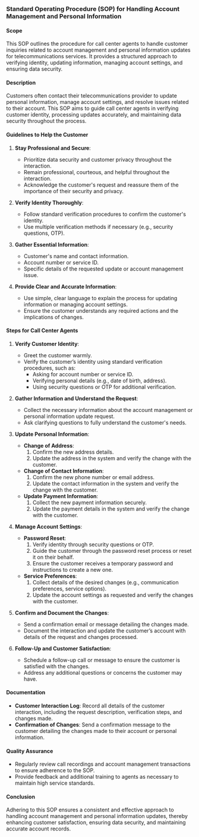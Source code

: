 ### Standard Operating Procedure (SOP) for Handling Account Management and Personal Information

#### Scope
This SOP outlines the procedure for call center agents to handle customer inquiries related to account management and personal information updates for telecommunications services. It provides a structured approach to verifying identity, updating information, managing account settings, and ensuring data security.

#### Description
Customers often contact their telecommunications provider to update personal information, manage account settings, and resolve issues related to their account. This SOP aims to guide call center agents in verifying customer identity, processing updates accurately, and maintaining data security throughout the process.

#### Guidelines to Help the Customer
1. **Stay Professional and Secure**:
   - Prioritize data security and customer privacy throughout the interaction.
   - Remain professional, courteous, and helpful throughout the interaction.
   - Acknowledge the customer's request and reassure them of the importance of their security and privacy.

2. **Verify Identity Thoroughly**:
   - Follow standard verification procedures to confirm the customer's identity.
   - Use multiple verification methods if necessary (e.g., security questions, OTP).

3. **Gather Essential Information**:
   - Customer's name and contact information.
   - Account number or service ID.
   - Specific details of the requested update or account management issue.

4. **Provide Clear and Accurate Information**:
   - Use simple, clear language to explain the process for updating information or managing account settings.
   - Ensure the customer understands any required actions and the implications of changes.

#### Steps for Call Center Agents

1. **Verify Customer Identity**:
   - Greet the customer warmly.
   - Verify the customer’s identity using standard verification procedures, such as:
     - Asking for account number or service ID.
     - Verifying personal details (e.g., date of birth, address).
     - Using security questions or OTP for additional verification.

2. **Gather Information and Understand the Request**:
   - Collect the necessary information about the account management or personal information update request.
   - Ask clarifying questions to fully understand the customer's needs.

3. **Update Personal Information**:
   - **Change of Address**:
     1. Confirm the new address details.
     2. Update the address in the system and verify the change with the customer.
   - **Change of Contact Information**:
     1. Confirm the new phone number or email address.
     2. Update the contact information in the system and verify the change with the customer.
   - **Update Payment Information**:
     1. Collect the new payment information securely.
     2. Update the payment details in the system and verify the change with the customer.

4. **Manage Account Settings**:
   - **Password Reset**:
     1. Verify identity through security questions or OTP.
     2. Guide the customer through the password reset process or reset it on their behalf.
     3. Ensure the customer receives a temporary password and instructions to create a new one.
   - **Service Preferences**:
     1. Collect details of the desired changes (e.g., communication preferences, service options).
     2. Update the account settings as requested and verify the changes with the customer.

5. **Confirm and Document the Changes**:
   - Send a confirmation email or message detailing the changes made.
   - Document the interaction and update the customer’s account with details of the request and changes processed.

6. **Follow-Up and Customer Satisfaction**:
   - Schedule a follow-up call or message to ensure the customer is satisfied with the changes.
   - Address any additional questions or concerns the customer may have.

#### Documentation
- **Customer Interaction Log**: Record all details of the customer interaction, including the request description, verification steps, and changes made.
- **Confirmation of Changes**: Send a confirmation message to the customer detailing the changes made to their account or personal information.

#### Quality Assurance
- Regularly review call recordings and account management transactions to ensure adherence to the SOP.
- Provide feedback and additional training to agents as necessary to maintain high service standards.

#### Conclusion
Adhering to this SOP ensures a consistent and effective approach to handling account management and personal information updates, thereby enhancing customer satisfaction, ensuring data security, and maintaining accurate account records.